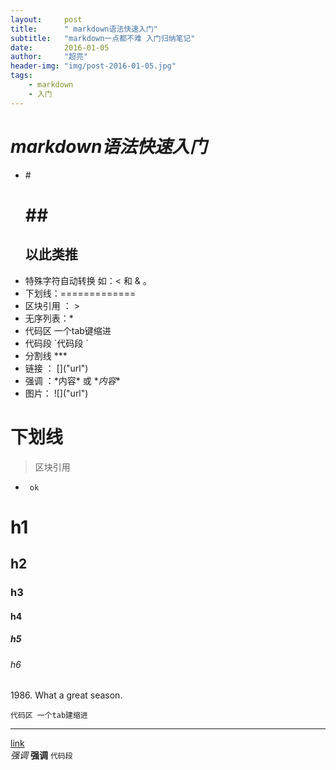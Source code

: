```yaml
---
layout:     post
title:      " markdown语法快速入门"
subtitle:   "markdown一点都不难 入门归纳笔记"
date:       2016-01-05
author:     "超亮"
header-img: "img/post-2016-01-05.jpg"
tags:
    - markdown
    - 入门
---
```



# ***markdown语法快速入门***


 -  \# <h1>   \## <h2> 以此类推 
 -  特殊字符自动转换 如：< 和 & 。 
 -   下划线：=============
 - 区块引用  ： \>
 - 无序列表：\*
 - 代码区 一个tab键缩进
 - 代码段  \`代码段 `  
 - 分割线 \***
 - 链接 ： \[]("url")
 - 强调  ：\*内容* 或 \**内容**
 - 图片： \!\[]("url")


下划线
=============

   
 >  区块引用
 
 *      ok
 
      
# h1
## h2
### h3
#### h4
##### h5
###### h6

1986\. What a great season.

    代码区 一个tab建缩进
   
  ***
  [link](http://example.net/)  
  *强调*
  **强调**
   `代码段 `
 
